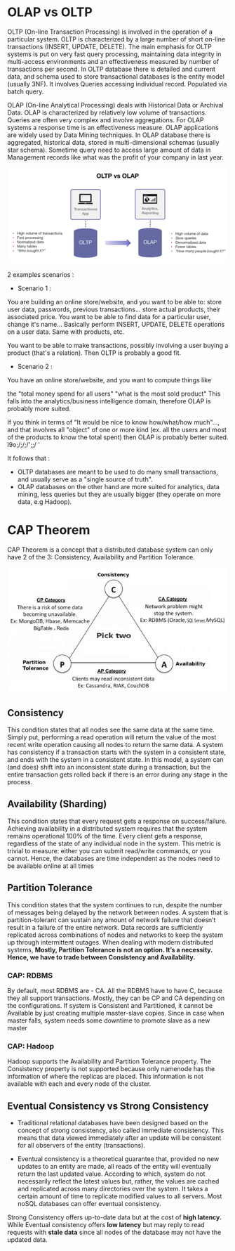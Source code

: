# OLAP vs OLTP

OLTP (On-line Transaction Processing) is involved in the operation of a particular system. OLTP is characterized by a large number of short on-line transactions (INSERT, UPDATE, DELETE). The main emphasis for OLTP systems is put on very fast query processing, maintaining data integrity in multi-access environments and an effectiveness measured by number of transactions per second. In OLTP database there is detailed and current data, and schema used to store transactional databases is the entity model (usually 3NF). It involves Queries accessing individual record. Populated via batch query.

OLAP (On-line Analytical Processing) deals with Historical Data or Archival Data. OLAP is characterized by relatively low volume of transactions. Queries are often very complex and involve aggregations. For OLAP systems a response time is an effectiveness measure. OLAP applications are widely used by Data Mining techniques. In OLAP database there is aggregated, historical data, stored in multi-dimensional schemas (usually star schema). Sometime query need to access large amount of data in Management records like what was the profit of your company in last year.

![alt CAP triangle](https://raw.githubusercontent.com/meirelop/TechInterviewPreparation/master/Data%20Engineering/OLTP_OLAP.png)

2 examples scenarios :

* Scenario 1 :

You are building an online store/website, and you want to be able to:
store user data, passwords, previous transactions...
store actual products, their associated price.
You want to be able to find data for a particular user, change it's name... Basically perform INSERT, UPDATE, DELETE operations on a user data. Same with products, etc.

You want to be able to make transactions, possibly involving a user buying a product (that's a relation). Then OLTP is probably a good fit.

* Scenario 2 :

You have an online store/website, and you want to compute things like

the "total money spend for all users"
"what is the most sold product"
This falls into the analytics/business intelligence domain, therefore OLAP is probably more suited.

If you think in terms of "It would be nice to know how/what/how much"..., and that involves all "object" of one or more kind (ex. all the users and most of the products to know the total spent) then OLAP is probably better suited.    l9o;/;/;/';;/  '


It follows that :

- OLTP databases are meant to be used to do many small transactions, and usually serve as a "single source of truth".
- OLAP databases on the other hand are more suited for analytics, data mining, less queries but they are usually bigger (they operate on more data, e.g Hadoop).




# CAP Theorem

CAP Theorem is a concept that a distributed database system can only have 2 of the 3: Consistency, Availability and Partition Tolerance.

![alt CAP triangle](https://raw.githubusercontent.com/meirelop/TechInterviewPreparation/master/Data%20Engineering/cap.png)


## Consistency

This condition states that all nodes see the same data at the same time. Simply put, performing a read operation will return the value of the most recent write operation causing all nodes to return the same data. A system has consistency if a transaction starts with the system in a consistent state, and ends with the system in a consistent state. In this model, a system can (and does) shift into an inconsistent state during a transaction, but the entire transaction gets rolled back if there is an error during any stage in the process.

## Availability (Sharding)

This condition states that every request gets a response on success/failure. Achieving availability in a distributed system requires that the system remains operational 100% of the time. Every client gets a response, regardless of the state of any individual node in the system. This metric is trivial to measure: either you can submit read/write commands, or you cannot. Hence, the databases are time independent as the nodes need to be available online at all times


## Partition Tolerance

This condition states that the system continues to run, despite the number of messages being delayed by the network between nodes. A system that is partition-tolerant can sustain any amount of network failure that doesn’t result in a failure of the entire network. Data records are sufficiently replicated across combinations of nodes and networks to keep the system up through intermittent outages. When dealing with modern distributed systems, **Mostly, Partition Tolerance is not an option. It’s a necessity. Hence, we have to trade between Consistency and Availability.**


### CAP: RDBMS

By default, most RDBMS are - CA. All the RDBMS have to have C, because they all support transactions.
Mostly, they can be CP and CA depending on the configurations.
If system is Consistent and Partitioned, it cannot be Available by just creating multiple master-slave copies. Since in case when master falls, system needs some downtime to promote slave as a new master


### CAP: Hadoop

Hadoop supports the Availability and Partition Tolerance property. The Consistency property is not supported because only namenode has the information of where the replicas are placed. This information is not available with each and every node of the cluster.


## Eventual Consistency vs Strong Consistency

- Traditional relational databases have been designed based on the concept of strong consistency, also called immediate consistency. This means that data viewed immediately after an update will be consistent for all observers of the entity (transactions).

- Eventual consistency is a theoretical guarantee that, provided no new updates to an entity are made, all reads of the entity will eventually return the last updated value. According to which, system do not necessarily reflect the latest values but, rather, the values are cached and replicated across many directories over the system. It takes a certain amount of time to replicate modified values to all servers. Most noSQL databases can offer eventual consistency.

Strong Consistency offers up-to-date data but at the cost of **high latency.**
While Eventual consistency offers **low latency** but may reply to read requests with **stale data** since all nodes of the database may not have the updated data.





